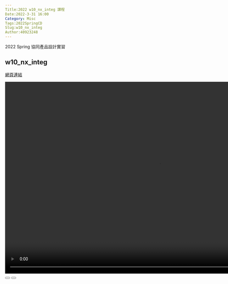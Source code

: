 ```yaml
---
Title:2022 w10_nx_integ 課程
Date:2022-3-31 16:00
Category: Misc
Tags:2022SpringCD
Slug:w10_nx_integ
Author:40923248
---
```


2022 Spring 協同產品設計實習

<!--PELICAN_END_SUMMARY -->

w10_nx_integ
----
[網頁連結]

[網頁連結]:https://40923248.github.io/cd2022/content/w10_nx_integ.html

<p></p>
<script>
var winkVideoData = {
  dataVersion: 1,
  frameRate: 20,
  buttonFrameLength: 10,
  buttonFrameOffset: 5,
  frameStops: {
  },
};
</script>
<div class="winkVideoContainerClass"><video width="1008" height="630" autoplay="autoplay" class="winkVideoClass" controls="controls" data-dirname="/static" data-varname="winkVideoData" muted="true">
      <source src="https://40923248.github.io/cd2022/downloads/w10_nx_integ.mp4" type="video/mp4"/></video>
<div class="winkVideoOverlayClass"></div>
<div class="winkVideoControlBarClass"><button class="winkVideoControlBarPlayButtonClass"></button> <button class="winkVideoControlBarPauseButtonClass"></button>
<div class="winkVideoControlBarProgressLeftClass"></div>
<div class="winkVideoControlBarProgressEmptyMiddleClass"></div>
<div class="winkVideoControlBarProgressRightClass"></div>
<div class="winkVideoControlBarProgressFilledMiddleClass"></div>
<div class="winkVideoControlBarProgressThumbClass"></div>
</div>
<div class="winkVideoPlayOverlayClass"></div>
</div>
<p></p>